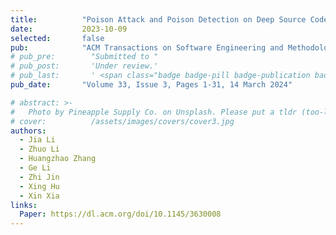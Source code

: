 ```yaml
---
title:          "Poison Attack and Poison Detection on Deep Source Code Processing Models"
date:           2023-10-09
selected:       false
pub:            "ACM Transactions on Software Engineering and Methodology (TOSEM)"
# pub_pre:        "Submitted to "
# pub_post:       'Under review.'
# pub_last:       ' <span class="badge badge-pill badge-publication badge-success">CCF-A</span>'
pub_date:       "Volume 33, Issue 3, Pages 1-31, 14 March 2024"

# abstract: >-
#   Photo by Pineapple Supply Co. on Unsplash. Please put a tldr (too-long-didnt-read, 1~2 sentences) of your publication here. It is not recommended to put the actual abstract here because it is usually too long to fit in. $\LaTeX$ is supported. $a=b+c$.
# cover:          /assets/images/covers/cover3.jpg
authors:
  - Jia Li
  - Zhuo Li
  - Huangzhao Zhang
  - Ge Li
  - Zhi Jin
  - Xing Hu
  - Xin Xia
links:
  Paper: https://dl.acm.org/doi/10.1145/3630008
---
```


